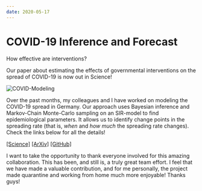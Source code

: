 ```yaml
---
date: 2020-05-17
---
```


# COVID-19 Inference and Forecast

How effective are interventions?

Our paper about estimating the effects of governmental interventions on the spread of COVID-19 is now out in Science!

<img src="./media/covid19_bmcmc.jpg" class="img-dyn w-col-11 center" alt="COVID-Modeling">

Over the past months, my colleagues and I have worked on modeling the COVID-19 spread in Germany.
Our approach uses Bayesian inference and Markov-Chain Monte-Carlo sampling on an SIR-model to find epidemiological parameters.
It allows us to identify change points in the spreading rate (that is, _when_ and _how much_ the spreading rate changes). Check the links below for all the details!

[[Science]](https://science.sciencemag.org/content/early/2020/05/14/science.abb9789) [[ArXiv]](https://arxiv.org/abs/2004.01105) [[GitHub]](https://github.com/Priesemann-Group/covid19_inference_forecast)

I want to take the opportunity to thank everyone involved for this amazing collaboration. This has been, and still is, a truly great team effort. I feel that we have made a valuable contribution, and for me personally, the project made quarantine and working from home much more enjoyable! Thanks guys!
